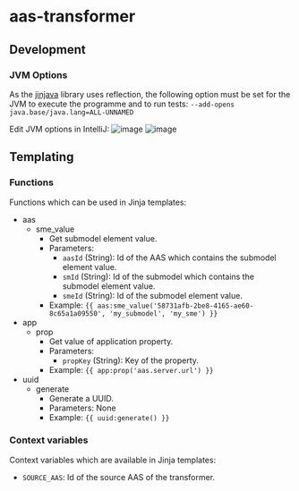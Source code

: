 # aas-transformer

## Development

### JVM Options

As the [jinjava](https://github.com/HubSpot/jinjava) library uses reflection, the following option must be set for the 
JVM to execute the programme and to run  tests:
```--add-opens java.base/java.lang=ALL-UNNAMED```

Edit JVM options in IntelliJ:
![image](./images/IntellJ_JVM-Options_1.png)
![image](./images/IntellJ_JVM-Options_2.png)


## Templating

### Functions

Functions which can be used in Jinja templates:
* aas
    * sme_value
      * Get submodel element value.
      * Parameters:
          * `aasId` (String): Id of the AAS which contains the submodel element value.
          * `smId` (String): Id of the submodel which contains the submodel element value.
          * `smeId` (String): Id of the submodel element value.
      * Example: ```{{ aas:sme_value('58731afb-2be8-4165-ae60-8c65a1a09550', 'my_submodel', 'my_sme') }}```
* app
    * prop
        * Get value of application property.
        * Parameters:
            * `propKey` (String): Key of the property.
        * Example: ```{{ app:prop('aas.server.url') }}```
* uuid
     * generate
        * Generate a UUID.
        * Parameters: None
        * Example: ```{{ uuid:generate() }}```

### Context variables
Context variables which are available in Jinja templates:
* `SOURCE_AAS`: Id of the source AAS of the transformer.

